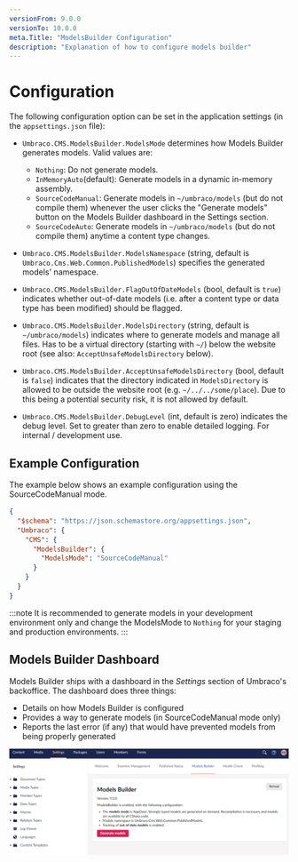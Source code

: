 ```yaml
---
versionFrom: 9.0.0
versionTo: 10.0.0
meta.Title: "ModelsBuilder Configuration"
description: "Explanation of how to configure models builder"
---
```


# Configuration

The following configuration option can be set in the application settings (in the `appsettings.json` file):

* `Umbraco.CMS.ModelsBuilder.ModelsMode` determines how Models Builder generates models. Valid values are:
  * `Nothing`: Do not generate models.
  * `InMemoryAuto`(default): Generate models in a dynamic in-memory assembly.
  * `SourceCodeManual`: Generate models in `~/umbraco/models` (but do not compile them) whenever the user clicks the "Generate models" button on the Models Builder dashboard in the Settings section.
  * `SourceCodeAuto`: Generate models in `~/umbraco/models` (but do not compile them) anytime a content type changes.

* `Umbraco.CMS.ModelsBuilder.ModelsNamespace` (string, default is `Umbraco.Cms.Web.Common.PublishedModels`) specifies the generated models' namespace.

* `Umbraco.CMS.ModelsBuilder.FlagOutOfDateModels` (bool, default is `true`) indicates whether out-of-date models (i.e. after a content type or data type has been modified) should be flagged.

* `Umbraco.CMS.ModelsBuilder.ModelsDirectory` (string, default is `~/umbraco/models`) indicates where to generate models and manage all files. Has to be a virtual directory (starting with `~/`) below the website root (see also: `AcceptUnsafeModelsDirectory` below).

* `Umbraco.CMS.ModelsBuilder.AcceptUnsafeModelsDirectory` (bool, default is `false`) indicates that the directory indicated in `ModelsDirectory` is allowed to be outside the website root (e.g. `~/../../some/place`). Due to this being a potential security risk, it is not allowed by default.

* `Umbraco.CMS.ModelsBuilder.DebugLevel` (int, default is zero) indicates the debug level. Set to greater than zero to enable detailed logging. For internal / development use.

## Example Configuration

The example below shows an example configuration using the SourceCodeManual mode.

```json
{
  "$schema": "https://json.schemastore.org/appsettings.json",
  "Umbraco": {
    "CMS": {
      "ModelsBuilder": {
        "ModelsMode": "SourceCodeManual"
      }
    }
  }
}
```

:::note
It is recommended to generate models in your development environment only and change the ModelsMode to `Nothing` for your staging and production environments.
:::

## Models Builder Dashboard

Models Builder ships with a dashboard in the *Settings* section of Umbraco's backoffice. The dashboard does three things:

* Details on how Models Builder is configured
* Provides a way to generate models (in SourceCodeManual mode only)
* Reports the last error (if any) that would have prevented models from being properly generated

![Models Builder Dashboard](images/ModelsBuilderDashboard-v9.png)
